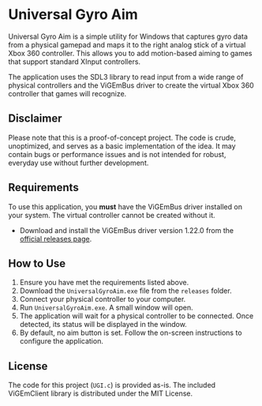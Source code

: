 # Universal Gyro Aim

Universal Gyro Aim is a simple utility for Windows that captures gyro data from a physical gamepad and maps it to the right analog stick of a virtual Xbox 360 controller. This allows you to add motion-based aiming to games that support standard XInput controllers.

The application uses the SDL3 library to read input from a wide range of physical controllers and the ViGEmBus driver to create the virtual Xbox 360 controller that games will recognize.

## Disclaimer

Please note that this is a proof-of-concept project. The code is crude, unoptimized, and serves as a basic implementation of the idea. It may contain bugs or performance issues and is not intended for robust, everyday use without further development.

## Requirements

To use this application, you **must** have the ViGEmBus driver installed on your system. The virtual controller cannot be created without it.

-   Download and install the ViGEmBus driver version 1.22.0 from the [official releases page](https://github.com/ViGEm/ViGEmBus/releases).

## How to Use

1.  Ensure you have met the requirements listed above.
2.  Download the `UniversalGyroAim.exe` file from the `releases` folder.
3.  Connect your physical controller to your computer.
4.  Run `UniversalGyroAim.exe`. A small window will open.
5.  The application will wait for a physical controller to be connected. Once detected, its status will be displayed in the window.
6.  By default, no aim button is set. Follow the on-screen instructions to configure the application.

## License

The code for this project (`UGI.c`) is provided as-is. The included ViGEmClient library is distributed under the MIT License.